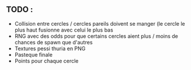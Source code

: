 ## TODO :
- Collision entre cercles / cercles pareils doivent se manger (le cercle le plus haut fusionne avec celui le plus bas
- RNG avec des odds pour que certains cercles aient plus / moins de chances de spawn que d'autres
- Textures pessi thuria en PNG
- Pasteque finale
- Points pour chaque cercle
